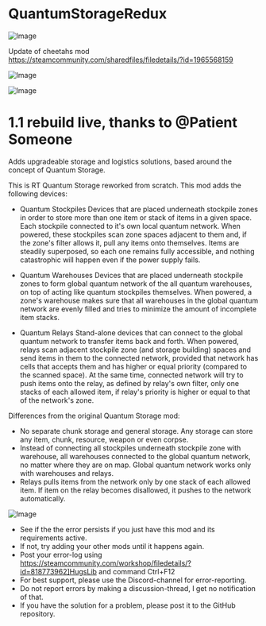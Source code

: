 # QuantumStorageRedux

![Image](https://i.imgur.com/buuPQel.png)

Update of cheetahs mod
https://steamcommunity.com/sharedfiles/filedetails/?id=1965568159

![Image](https://i.imgur.com/pufA0kM.png)

	
![Image](https://i.imgur.com/Z4GOv8H.png)

# 1.1 rebuild live, thanks to @Patient Someone


Adds upgradeable storage and logistics solutions, based around the concept of Quantum Storage.

This is RT Quantum Storage reworked from scratch. This mod adds the following devices:


- Quantum Stockpiles
Devices that are placed underneath stockpile zones in order to store more than one item or stack of items in a given space. Each stockpile connected to it's own local quantum network. When powered, these stockpiles scan zone spaces adjacent to them and, if the zone's filter allows it, pull any items onto themselves. Items are steadily superposed, so each one remains fully accessible, and nothing catastrophic will happen even if the power supply fails.

- Quantum Warehouses
Devices that are placed underneath stockpile zones to form global quantum network of the all quantum warehouses, on top of acting like quantum stockpiles themselves. When powered, a zone's warehouse makes sure that all warehouses in the global quantum network are evenly filled and tries to minimize the amount of incomplete item stacks.

- Quantum Relays
Stand-alone devices that can connect to the global quantum network to transfer items back and forth. When powered, relays scan adjacent stockpile zone (and storage building) spaces and send items in them to the connected network, provided that network has cells that accepts them and has higher or equal priority (compared to the scanned space). At the same time, connected network will try to push items onto the relay, as defined by relay's own filter, only one stacks of each allowed item, if relay's priority is higher or equal to that of the network's zone.



Differences from the original Quantum Storage mod:


-  No separate chunk storage and general storage. Any storage can store any item, chunk, resource, weapon or even corpse.
-  Instead of connecting all stockpiles underneath stockpile zone with warehouse, all warehouses connected to the global quantum network, no matter where they are on map. Global quantum network works only with warehouses and relays.
-  Relays pulls items from the network only by one stack of each allowed item. If item on the relay becomes disallowed, it pushes to the network automatically.



![Image](https://i.imgur.com/PwoNOj4.png)



-  See if the the error persists if you just have this mod and its requirements active.
-  If not, try adding your other mods until it happens again.
-  Post your error-log using https://steamcommunity.com/workshop/filedetails/?id=818773962]HugsLib and command Ctrl+F12
-  For best support, please use the Discord-channel for error-reporting.
-  Do not report errors by making a discussion-thread, I get no notification of that.
-  If you have the solution for a problem, please post it to the GitHub repository.



